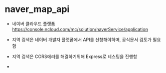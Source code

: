# naver_map_api

 -  네이버 클라우드 플랫폼 https://console.ncloud.com/mc/solution/naverService/application


 - 지역 검색은 네이버 개발자 플랫폼에서 API를 신청해야하며, 공식문서 검토가 필요함
 - 지역 검색은 CORS에러를 해결하기위해 Express로 테스팅을 진행함
 - 